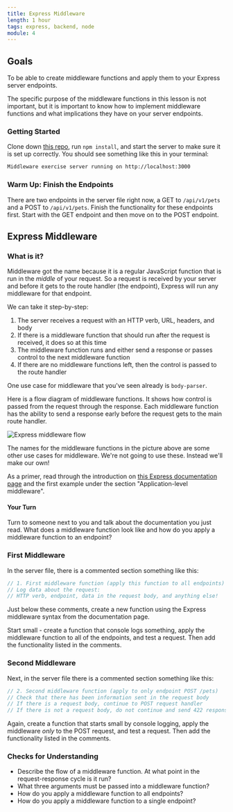 ```yaml
---
title: Express Middleware
length: 1 hour
tags: express, backend, node
module: 4
---
```


## Goals

To be able to create middleware functions and apply them to your Express server endpoints.

The specific purpose of the middleware functions in this lesson is not important, but it is important to know how to implement 
middleware functions and what implications they have on your server endpoints.

### Getting Started

Clone down [this repo](https://github.com/turingschool-examples/express-middleware-exercise), run `npm install`, and start the 
server to make sure it is set up correctly. You should see something like this in your terminal:

```bash
Middleware exercise server running on http://localhost:3000
```

### Warm Up: Finish the Endpoints

There are two endpoints in the server file right now, a GET to `/api/v1/pets` and a POST to `/api/v1/pets`. Finish the functionality 
for these endpoints first. Start with the GET endpoint and then move on to the POST endpoint.

## Express Middleware

### What is it?

Middleware got the name because it is a regular JavaScript function that is run in the _middle_ of your request. So a request is 
received by your server and before it gets to the route handler (the endpoint), Express will run any middleware for that endpoint.

We can take it step-by-step:

1. The server receives a request with an HTTP verb, URL, headers, and body
1. If there is a middleware function that should run after the request is received, it does so at this time
1. The middleware function runs and either send a response or passes control to the next middleware function
1. If there are no middleware functions left, then the control is passed to the route handler

One use case for middleware that you've seen already is `body-parser`.

Here is a flow diagram of middleware functions. It shows how control is passed from the request through the response. Each middleware 
function has the ability to send a response early before the request gets to the main route handler.

![Express middleware flow](https://cdn-images-1.medium.com/max/1600/0*8HIzvtX-DA3C26uv.png)

The names for the middleware functions in the picture above are some other use cases for middleware. We're not going to use these. 
Instead we'll make our own!

As a primer, read through the introduction on [this Express documentation page](https://expressjs.com/en/guide/using-middleware.html) and the 
first example under the section "Application-level middleware".

#### Your Turn

Turn to someone next to you and talk about the documentation you just read. What does a middleware function look like and how do you 
apply a middleware function to an endpoint?

### First Middleware

In the server file, there is a commented section something like this:

```js
// 1. First middleware function (apply this function to all endpoints)
// Log data about the request:
// HTTP verb, endpoint, data in the request body, and anything else!
```

Just below these comments, create a new function using the Express middleware syntax from the documentation page.

Start small - create a function that console logs something, apply the middleware function to all of the endpoints, and test a request. Then 
add the functionality listed in the comments.

### Second Middleware

Next, in the server file there is a commented section something like this:

```js
// 2. Second middleware function (apply to only endpoint POST /pets)
// Check that there has been information sent in the request body
// If there is a request body, continue to POST request handler
// If there is not a request body, do not continue and send 422 response
```

Again, create a function that starts small by console logging, apply the middleware _only_ to the POST request, and test a request. Then 
add the functionality listed in the comments.

### Checks for Understanding

* Describe the flow of a middleware function. At what point in the request-response cycle is it run?
* What three arguments must be passed into a middleware function?
* How do you apply a middleware function to all endpoints?
* How do you apply a middleware function to a single endpoint?